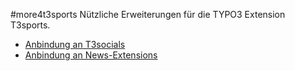 #more4t3sports
Nützliche Erweiterungen für die TYPO3 Extension T3sports.

 * [Anbindung an T3socials](t3socials.md)
 * [Anbindung an News-Extensions](news.md)

